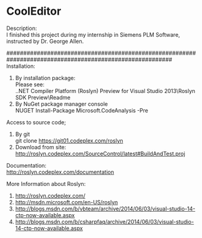 # CoolEditor

Description:<br />
I finished this project during my internship in Siemens PLM Software, instructed by Dr. George Allen.<br />

#########################################################################################################<br />
Installation:<br />
1. By installation package:<br />
   Please see: <br />
	.\.NET Compiler Platform (Roslyn) Preview for Visual Studio 2013\Roslyn SDK Preview\Readme<br />
2. By NuGet package manager console<br />
   NUGET  Install-Package Microsoft.CodeAnalysis -Pre<br />

Access to source code;<br />
1. By git<br />
   git clone https://git01.codeplex.com/roslyn<br />
2. Download from site:<br />
   http://roslyn.codeplex.com/SourceControl/latest#BuildAndTest.proj<br />

Documentation:<br />
   http://roslyn.codeplex.com/documentation<br />

More Information about Roslyn:<br />
1. http://roslyn.codeplex.com/<br />
2. http://msdn.microsoft.com/en-US/roslyn<br />
3. http://blogs.msdn.com/b/vbteam/archive/2014/06/03/visual-studio-14-ctp-now-available.aspx<br />
4. http://blogs.msdn.com/b/csharpfaq/archive/2014/06/03/visual-studio-14-ctp-now-available.aspx<br />

